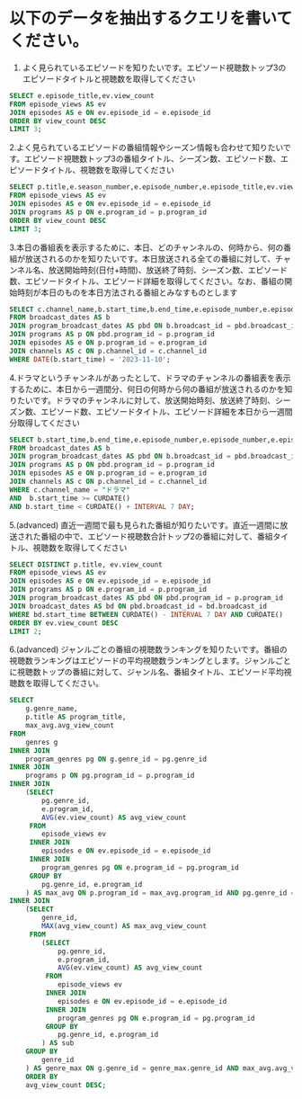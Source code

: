 # 以下のデータを抽出するクエリを書いてください。

1. よく見られているエピソードを知りたいです。エピソード視聴数トップ3のエピソードタイトルと視聴数を取得してください
```sql
SELECT e.episode_title,ev.view_count
FROM episode_views AS ev
JOIN episodes AS e ON ev.episode_id = e.episode_id
ORDER BY view_count DESC 
LIMIT 3;
```
2.よく見られているエピソードの番組情報やシーズン情報も合わせて知りたいです。エピソード視聴数トップ3の番組タイトル、シーズン数、エピソード数、エピソードタイトル、視聴数を取得してください
```sql
SELECT p.title,e.season_number,e.episode_number,e.episode_title,ev.view_count
FROM episode_views AS ev
JOIN episodes AS e ON ev.episode_id = e.episode_id
JOIN programs AS p ON e.program_id = p.program_id
ORDER BY view_count DESC 
LIMIT 3;
```

3.本日の番組表を表示するために、本日、どのチャンネルの、何時から、何の番組が放送されるのかを知りたいです。本日放送される全ての番組に対して、チャンネル名、放送開始時刻(日付+時間)、放送終了時刻、シーズン数、エピソード数、エピソードタイトル、エピソード詳細を取得してください。なお、番組の開始時刻が本日のものを本日方法される番組とみなすものとします
```sql
SELECT c.channel_name,b.start_time,b.end_time,e.episode_number,e.episode_number,e.episode_title,e.episode_description
FROM broadcast_dates AS b
JOIN program_broadcast_dates AS pbd ON b.broadcast_id = pbd.broadcast_id
JOIN programs AS p ON pbd.program_id = p.program_id
JOIN episodes AS e ON p.program_id = e.program_id
JOIN channels AS c ON p.channel_id = c.channel_id
WHERE DATE(b.start_time) = '2023-11-10';
```
4.ドラマというチャンネルがあったとして、ドラマのチャンネルの番組表を表示するために、本日から一週間分、何日の何時から何の番組が放送されるのかを知りたいです。ドラマのチャンネルに対して、放送開始時刻、放送終了時刻、シーズン数、エピソード数、エピソードタイトル、エピソード詳細を本日から一週間分取得してください
```sql
SELECT b.start_time,b.end_time,e.episode_number,e.episode_number,e.episode_title,e.episode_description
FROM broadcast_dates AS b
JOIN program_broadcast_dates AS pbd ON b.broadcast_id = pbd.broadcast_id
JOIN programs AS p ON pbd.program_id = p.program_id
JOIN episodes AS e ON p.program_id = e.program_id
JOIN channels AS c ON p.channel_id = c.channel_id
WHERE c.channel_name = "ドラマ" 
AND  b.start_time >= CURDATE() 
AND b.start_time < CURDATE() + INTERVAL 7 DAY;
```
5.(advanced) 直近一週間で最も見られた番組が知りたいです。直近一週間に放送された番組の中で、エピソード視聴数合計トップ2の番組に対して、番組タイトル、視聴数を取得してください
```sql
SELECT DISTINCT p.title, ev.view_count
FROM episode_views AS ev
JOIN episodes AS e ON ev.episode_id = e.episode_id
JOIN programs AS p ON e.program_id = p.program_id
JOIN program_broadcast_dates AS pbd ON pbd.program_id = p.program_id
JOIN broadcast_dates AS bd ON pbd.broadcast_id = bd.broadcast_id
WHERE bd.start_time BETWEEN CURDATE() - INTERVAL 7 DAY AND CURDATE()
ORDER BY ev.view_count DESC
LIMIT 2;
```
6.(advanced) ジャンルごとの番組の視聴数ランキングを知りたいです。番組の視聴数ランキングはエピソードの平均視聴数ランキングとします。ジャンルごとに視聴数トップの番組に対して、ジャンル名、番組タイトル、エピソード平均視聴数を取得してください。
```sql
SELECT 
    g.genre_name,
    p.title AS program_title,
    max_avg.avg_view_count
FROM 
    genres g
INNER JOIN 
    program_genres pg ON g.genre_id = pg.genre_id
INNER JOIN 
    programs p ON pg.program_id = p.program_id
INNER JOIN 
    (SELECT 
        pg.genre_id, 
        e.program_id, 
        AVG(ev.view_count) AS avg_view_count
     FROM 
        episode_views ev
     INNER JOIN 
        episodes e ON ev.episode_id = e.episode_id
     INNER JOIN 
        program_genres pg ON e.program_id = pg.program_id
     GROUP BY 
        pg.genre_id, e.program_id
    ) AS max_avg ON p.program_id = max_avg.program_id AND pg.genre_id = max_avg.genre_id
INNER JOIN 
    (SELECT 
        genre_id, 
        MAX(avg_view_count) AS max_avg_view_count
     FROM 
        (SELECT 
            pg.genre_id, 
            e.program_id, 
            AVG(ev.view_count) AS avg_view_count
         FROM 
            episode_views ev
         INNER JOIN 
            episodes e ON ev.episode_id = e.episode_id
         INNER JOIN 
            program_genres pg ON e.program_id = pg.program_id
         GROUP BY 
            pg.genre_id, e.program_id
        ) AS sub
    GROUP BY 
        genre_id
    ) AS genre_max ON g.genre_id = genre_max.genre_id AND max_avg.avg_view_count = genre_max.max_avg_view_count
    ORDER BY 
    avg_view_count DESC; 

```



